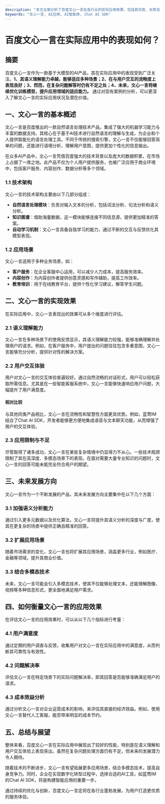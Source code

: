 ```yaml
---
description: "本文全面分析了百度文心一言在各行业的实际应用效果，包括其优势、劣势及未来发展趋势，为读者提供全面的视角。"
keywords: "文心一言, AI应用, AI智能体, Chat AI SDK"
---
```

# 百度文心一言在实际应用中的表现如何？

## 摘要

百度文心一言作为一款基于大模型的AI产品，其在实际应用中的表现受到广泛关注。**1、其语义理解能力卓越，能够适应多种场景；2、在与用户交互的流畅度上表现良好；3、然而，在复杂问题解答时仍有不足之处；4、未来，文心一言将继续优化训练模型，提升应用领域的适应能力。** 通过对现有案例的分析，可以更深入了解文心一言的实际应用状况及潜在价值。

## 一、文心一言的基本概述

文心一言是百度推出的一款自然语言处理技术产品，集成了强大的机器学习能力与丰富的数据支持。其核心在于基于AI技术进行自然语言的理解与生成，为企业和个人提供智能化的语言处理工具。不同于传统的搜索引擎，文心一言不仅能够回答简单的问题，还能进行语境分析，理解用户意图，提供更加个性化的信息输出。

在众多AI产品中，文心一言凭借百度强大的技术背景以及庞大的数据积累，在市场上占据了一席之地。此产品不仅为个人用户提供服务，也被广泛应用于商业环境中，包括客户服务、内容创作、数据分析等多个领域。

### 1.1 技术架构

文心一言的技术架构主要由以下几部分组成：

- **自然语言处理模块**：负责对输入文本的分析，包括词法分析、句法分析和语义分析。
- **知识图谱**：借助海量数据，这一模块能够连接不同信息源，提供更加精准的答案。
- **自动学习机制**：文心一言具备自我学习的能力，通过不断的交互与反馈优化其模型表现。

### 1.2 应用场景

文心一言适用于多种业务场景，如：

- **客户服务**：在企业客服中心运用，可以减少人力成本，提高服务效率。
- **内容创作**：为内容创作者提供创意灵感和写作辅助，提高工作效率。
- **教育培训**：用于在线教育平台，提供个性化学习建议，解答学生问题。

## 二、文心一言的实现效果

在实际应用中，文心一言表现出的效果可从多个维度进行评估。

### 2.1 语义理解能力

文心一言在多种场景下的使用反馈显示，其语义理解能力较强，能够准确理解并处理用户的请求。例如，在客户服务中，用户提出的问题往往包含多重意图，文心一言能够充分分析，提供针对性的解决方案。

### 2.2 用户交互体验

用户对文心一言的交互体验普遍较好。通过自然流畅的对话形式，用户可以轻松获取所需信息。尤其是在一些智能客服系统中，文心一言能够快速响应用户问题，大幅提升了用户满意度。

#### 相对比较

与其他同类产品相比，文心一言在流畅性和智慧性方面更具优势。例如，蓝莺IM结合了Chat AI SDK，开发者能够更方便地集成语音与文本聊天功能，从而增强了用户的交互体验。

### 2.3 应用限制与不足

尽管取得了诸多成功，文心一言在某些复杂情境中仍显得力不从心。一些技术瓶颈限制了其在高深度、多模态场景下的表现。在面对需要大量专业知识的问题时，文心一言的回答可能未能完全符合用户的期望。

## 三、未来发展方向

文心一言作为一个不断发展的产品，其未来发展方向主要集中在以下几个方面：

### 3.1 加强语义分析能力

通过引入更多元数据以及优化算法，文心一言将提升其语义分析的深度与广度，使其在更复杂的场景中提供正确且精准的回答。

### 3.2 扩展应用场景

随着市场需求的变化，文心一言也将扩展其应用场景，涵盖更多行业，例如医疗、金融等领域，提升其商业价值。

### 3.3 结合多模态技术

未来，文心一言可能会引入多模态技术，使其不仅能够处理文本，还能理解图像、视频等多种信息形式，更全面地满足用户需求。

## 四、如何衡量文心一言的应用效果

在评估文心一言的应用效果时，可以从以下几个指标进行考量：

### 4.1 用户满意度

通过定期的用户调查与反馈，收集用户对文心一言在实际应用中的满意度，从而判断其可靠性与有效性。

### 4.2 问题解决率

评估文心一言在特定场景下的实际问题解决率，即其回答是否能够准确满足用户的请求。

### 4.3 成本效益分析

通过分析文心一言对企业运营成本的影响，来评估其直接的经济效益。例如，使用文心一言替代人工客服，能否带来明显的成本节约。

## 五、总结与展望

整体来看，百度文心一言在实际应用中展现出了较好的性能，特别是在语义理解和用户交互体验上表现突出。虽然在复杂问题处理方面仍有不足，但未来的发展潜力令人期待。

随着技术的不断进步，文心一言有望拓展更多应用场景，结合多模态技术，提高自身竞争力。同时，企业在实现数字化转型过程中，选择合适的AI工具，如蓝莺IM的Chat AI SDK，将是构建智能应用的重要一步。

通过持续的优化与创新，百度文心一言定将在各行业蓬勃发展，为用户打造更优质的服务体验。
